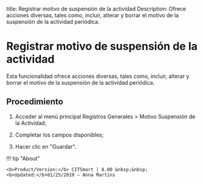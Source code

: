title: Registrar motivo de suspensión de la actividad
Description: Ofrece acciones diversas, tales como, incluir, alterar y borrar el motivo de la suspensión de la actividad periódica.
# Registrar motivo de suspensión de la actividad

Esta funcionalidad ofrece acciones diversas, tales como, incluir, alterar y
borrar el motivo de la suspensión de la actividad periódica.

Procedimiento
-----------------

1.  Acceder al menú principal Registros Generales \> Motivo Suspensión de la
    Actividad;

2.  Completar los campos disponibles;

3.  Hacer clic en "Guardar".


!!! tip "About"

    <b>Product/Version:</b> CITSmart | 8.00 &nbsp;&nbsp;
    <b>Updated:</b>01/25/2019 – Anna Martins

